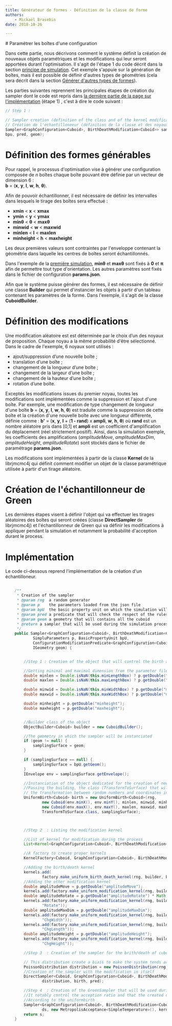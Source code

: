 ```yaml
---
title: Générateur de formes - Définition de la classe de forme
authors:
    - Mickaël Brasebin
date: 2018-10-26

---
```


# Paramétrer les boîtes d'une configuration

Dans cette partie, nous décrivons comment le système définit la création de nouveaux objets paramétriques et les modifications qui leur seront apportées durant l'optimisation. Il s'agit de l'étape 1 du code décrit dans la section [principe de simulation](principe.md). Cet exemple s'appuie sur la génération de boîtes, mais il est possible de définir d'autres types de géométries (cela sera décrit dans la section [Générer d'autres types de formes](custom-shape.md)).

Les parties suivantes reprennent les principales étapes de création du sampler dont le code est repris dans [la dernière partie de la page sur l'implémentation](#implementation) (étape 1) , c'est à dire le code suivant :


```JAVA
// Step 1 :

// Sampler creation (definition of the class and of the kernel modifications)
// Création de l'échantilloneeur (définition de la classe et des noyaux de modifications)
Sampler<GraphConfiguration<Cuboid>, BirthDeathModification<Cuboid>> samp = create_sampler(Random.random(), p,
bpu, pred, geom);
```

# Définition des formes générables


Pour rappel, le processus d'optimisation vise à générer une configuration composée de *n* boîtes chaque boîte pouvant être définie par un vecteur de dimension 6 :  
 **b** = (**x**, **y**, **l**, **w**, **h**, **θ**).

Afin de pouvoir échantillonner, il est nécessaire de définir les intervalles dans lesquels le tirage des boîtes sera effectué :

- **xmin** < **x** < **xmax**
- **ymin** < **y** < **ymax**
- **minθ** < **θ** < **maxθ**
- **minwid** < **w** < **maxwid**
- **minlen** < **l** < **maxlen**
- **minheight** < **h** < **maxheight**

Les deux premières valeurs sont contraintes par l'enveloppe contenant la géométrie dans laquelle les centres de boîtes seront échantillonnés.

Dans l'exemple de la [première simulation](../begin/first_simulation.md), **minθ** et **maxθ** sont fixés  à **0** et **π** afin de permettre tout type d'orientation. Les autres paramètres sont fixés dans le fichier de configuration **params.json**.

Afin que le système puisse générer des formes, il est nécessaire de définir une classe **Builder** qui permet d'instancier les objets à partir d'un tableau contenant les paramètres de la forme. Dans l'exemple, il s'agit de la classe **CuboidBuilder**.

# Définition des modifications

Une modification aléatoire est est déterminée par le choix d’un des noyaux de proposition. Chaque noyau a la même probabilité d'être sélectionné. Dans le cadre de l'exemple, 6 noyaux sont utilisés :

- ajout/suppression d’une nouvelle boîte ;
- translation d’une boîte ;
- changement de la longueur d’une boîte ;
- changement de la largeur d’une boîte ;
- changement de la hauteur d’une boîte ;
- rotation d’une boîte.

Exceptés les modifications issues du premier noyau, toutes les modifications sont implémentées comme la suppression et l'ajout d'une boîte. Par exemple, une modification de type changement de longueur d'une boîte **b** = (**x**, **y**, **l**, **w**, **h**, **θ**) est traduite comme la suppression de cette boîte et la création d'une nouvelle boîte avec une longueur différente, définie comme : **b'** = (**x**, **y**, **l** + (**1 - rand**)  x **ampli**, **w**, **h**, **θ**) où **rand** est un nombre aléatoire pris dans [0,1] et **ampli** est un coefficient d'amplification du déplacement (réel strictement positif).
Ainsi, dans la simulation exemple, les coefficients des amplifications (*amplitudeMove*, *amplitudeMaxDim*, *amplitudeHeight*, *amplitudeRotate*) sont stockés dans le fichier de paramétrage **params.json**.

Les modifications sont implémentées à partir de la classe **Kernel** de la librjmcmc4j qui définit comment modifier un objet de la classe paramétrique utilisée à partir d'un tirage aléatoire.

# Création de l'échantillonneur de Green

Les dernières étapes visent à définir l'objet qui va effectuer les tirages aléatoires des boîtes qui seront créées (classe **DirectSampler** de librjmcmc4j) et l'échantillonneur de Green qui va définir les modifications à appliquer pendant la simulation et notamment la probabilité d'acception durant le process.

# Implémentation

Le code ci-dessous reprend l'implémentation de la création d'un échantilloneur.


```JAVA

	/**
	 * Creation of the sampler
	 * @param rng  a random generator
	 * @param p    the parameters loaded from the json file
	 * @param bpU  the basic property unit on which the simulation will be proceeded
	 * @param pred a predicate that will check the respect of the rules
	 * @param geom a geometry that will contains all the cuboid
	 * @return a sampler that will be used during the simulation process
	 */
	public Sampler<GraphConfiguration<Cuboid>, BirthDeathModification<Cuboid>> create_sampler(RandomGenerator rng,
			SimpluParameters p, BasicPropertyUnit bpU,
			ConfigurationModificationPredicate<GraphConfiguration<Cuboid>, BirthDeathModification<Cuboid>> pred,
			IGeometry geom) {


		//Step 1 : Creation of the object that will control the birth and death of cuboid

		//Getting minimal and maximal dimension from the parameter file
		double minlen = Double.isNaN(this.minLengthBox) ? p.getDouble("minlen") : this.minLengthBox;
		double maxlen = Double.isNaN(this.maxLengthBox) ? p.getDouble("maxlen") : this.maxLengthBox;

		double minwid = Double.isNaN(this.minWidthBox) ? p.getDouble("minwid") : this.minWidthBox;
		double maxwid = Double.isNaN(this.maxWidthBox) ? p.getDouble("maxwid") : this.maxWidthBox;

		double minheight = p.getDouble("minheight");
		double maxheight = p.getDouble("maxheight");


		//Builder class of the object
		ObjectBuilder<Cuboid> builder = new CuboidBuilder();

		//The geometry in which the sampler will be instanciated
		if (geom != null) {
			samplingSurface = geom;
		}

		if (samplingSurface == null) {
			samplingSurface = bpU.getGeom();
		}
		IEnvelope env = samplingSurface.getEnvelope();

		//Instanciation of the object dedicated for the creation of new cuboid during the process
		//Passing the building, the class (TransformToSurface) that will make
		// the transformation between random numbers and coordinates inside the samplingSurface
		UniformBirth<Cuboid> birth = new UniformBirth<Cuboid>(rng,
				new Cuboid(env.minX(), env.minY(), minlen, minwid, minheight, 0),
				new Cuboid(env.maxX(), env.maxY(), maxlen, maxwid, maxheight, Math.PI), builder,
				TransformToSurface.class, samplingSurface);



		//Step 2  : Listing the modification kernel

		//List of kernel for modification during the process
		List<Kernel<GraphConfiguration<Cuboid>, BirthDeathModification<Cuboid>>> kernels = new ArrayList<>();

		//A factory to create proper kernels
		KernelFactory<Cuboid, GraphConfiguration<Cuboid>, BirthDeathModification<Cuboid>> factory = new KernelFactory<>();

		//Adding the birth/death kernel
		kernels.add(
				factory.make_uniform_birth_death_kernel(rng, builder, birth, p.getDouble("pbirth"), 1.0, "BirthDeath"));
		//Adding the other modification kernel
		double amplitudeMove = p.getDouble("amplitudeMove");
		kernels.add(factory.make_uniform_modification_kernel(rng, builder, new MoveCuboid(amplitudeMove), 0.2, "Move"));
		double amplitudeRotate = p.getDouble("amplitudeRotate") * Math.PI / 180;
		kernels.add(factory.make_uniform_modification_kernel(rng, builder, new RotateCuboid(amplitudeRotate), 0.2,
				"Rotate"));
		double amplitudeMaxDim = p.getDouble("amplitudeMaxDim");
		kernels.add(factory.make_uniform_modification_kernel(rng, builder, new ChangeWidth(amplitudeMaxDim), 0.2,
				"ChgWidth"));
		kernels.add(factory.make_uniform_modification_kernel(rng, builder, new ChangeLength(amplitudeMaxDim), 0.2,
				"ChgLength"));
		double amplitudeHeight = p.getDouble("amplitudeHeight");
		kernels.add(factory.make_uniform_modification_kernel(rng, builder, new ChangeHeight(amplitudeHeight), 0.2,
				"ChgHeight"));

		//Step 3  : Creation of the sampler for the brith/death of cuboid

		// This distribution create a biais to make the system tends around a certain number of boxes
		PoissonDistribution distribution = new PoissonDistribution(rng, p.getDouble("poisson"));
		//Creation of the sampler with the modification in itself
		DirectSampler<Cuboid, GraphConfiguration<Cuboid>, BirthDeathModification<Cuboid>> ds = new DirectRejectionSampler<>(
				distribution, birth, pred);

		//Step 4  : Creation of the GreenSampler that will be used during the optimization process
		//It notably control the acception ratio and that the created objects and that the proposed configurations area generated
		//According to the uniformbirth
		Sampler<GraphConfiguration<Cuboid>, BirthDeathModification<Cuboid>> s = new GreenSamplerBlockTemperature<>(rng,
				ds, new MetropolisAcceptance<SimpleTemperature>(), kernels);
		return s;
	}
```
